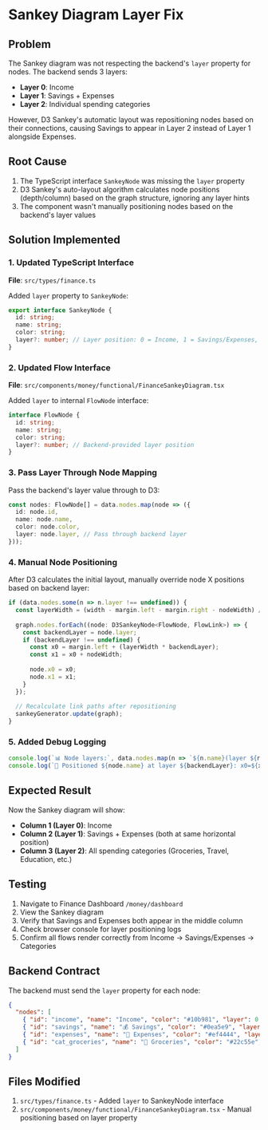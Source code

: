 # Sankey Diagram Layer Fix

## Problem
The Sankey diagram was not respecting the backend's `layer` property for nodes. The backend sends 3 layers:
- **Layer 0**: Income
- **Layer 1**: Savings + Expenses  
- **Layer 2**: Individual spending categories

However, D3 Sankey's automatic layout was repositioning nodes based on their connections, causing Savings to appear in Layer 2 instead of Layer 1 alongside Expenses.

## Root Cause
1. The TypeScript interface `SankeyNode` was missing the `layer` property
2. D3 Sankey's auto-layout algorithm calculates node positions (depth/column) based on the graph structure, ignoring any layer hints
3. The component wasn't manually positioning nodes based on the backend's layer values

## Solution Implemented

### 1. Updated TypeScript Interface
**File**: `src/types/finance.ts`

Added `layer` property to `SankeyNode`:
```typescript
export interface SankeyNode {
  id: string;
  name: string;
  color: string;
  layer?: number; // Layer position: 0 = Income, 1 = Savings/Expenses, 2 = Categories
}
```

### 2. Updated Flow Interface
**File**: `src/components/money/functional/FinanceSankeyDiagram.tsx`

Added `layer` to internal `FlowNode` interface:
```typescript
interface FlowNode {
  id: string;
  name: string;
  color: string;
  layer?: number; // Backend-provided layer position
}
```

### 3. Pass Layer Through Node Mapping
Pass the backend's layer value through to D3:
```typescript
const nodes: FlowNode[] = data.nodes.map(node => ({
  id: node.id,
  name: node.name,
  color: node.color,
  layer: node.layer, // Pass through backend layer
}));
```

### 4. Manual Node Positioning
After D3 calculates the initial layout, manually override node X positions based on backend layer:
```typescript
if (data.nodes.some(n => n.layer !== undefined)) {
  const layerWidth = (width - margin.left - margin.right - nodeWidth) / 2;
  
  graph.nodes.forEach((node: D3SankeyNode<FlowNode, FlowLink>) => {
    const backendLayer = node.layer;
    if (backendLayer !== undefined) {
      const x0 = margin.left + (layerWidth * backendLayer);
      const x1 = x0 + nodeWidth;
      
      node.x0 = x0;
      node.x1 = x1;
    }
  });
  
  // Recalculate link paths after repositioning
  sankeyGenerator.update(graph);
}
```

### 5. Added Debug Logging
```typescript
console.log(`📊 Node layers:`, data.nodes.map(n => `${n.name}(layer ${n.layer})`).join(', '));
console.log(`📍 Positioned ${node.name} at layer ${backendLayer}: x0=${x0}, x1=${x1}`);
```

## Expected Result
Now the Sankey diagram will show:
- **Column 1 (Layer 0)**: Income
- **Column 2 (Layer 1)**: Savings + Expenses (both at same horizontal position)
- **Column 3 (Layer 2)**: All spending categories (Groceries, Travel, Education, etc.)

## Testing
1. Navigate to Finance Dashboard `/money/dashboard`
2. View the Sankey diagram
3. Verify that Savings and Expenses both appear in the middle column
4. Check browser console for layer positioning logs
5. Confirm all flows render correctly from Income → Savings/Expenses → Categories

## Backend Contract
The backend must send the `layer` property for each node:
```json
{
  "nodes": [
    { "id": "income", "name": "Income", "color": "#10b981", "layer": 0 },
    { "id": "savings", "name": "💰 Savings", "color": "#0ea5e9", "layer": 1 },
    { "id": "expenses", "name": "💸 Expenses", "color": "#ef4444", "layer": 1 },
    { "id": "cat_groceries", "name": "🛒 Groceries", "color": "#22c55e", "layer": 2 }
  ]
}
```

## Files Modified
1. `src/types/finance.ts` - Added `layer` to SankeyNode interface
2. `src/components/money/functional/FinanceSankeyDiagram.tsx` - Manual positioning based on layer property
